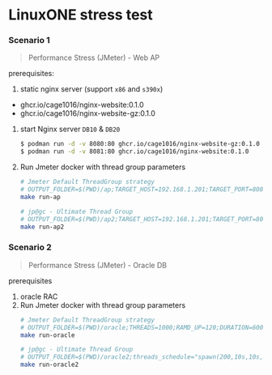 # LinuxONE stress test

### Scenario 1

> Performance Stress (JMeter) - Web AP

prerequisites:
1. static nginx server (support `x86` and `s390x`)
  - ghcr.io/cage1016/nginx-website:0.1.0
  - ghcr.io/cage1016/nginx-website-gz:0.1.0

1. start Nginx server `DB10` & `DB20`
    ```bash
    $ podman run -d -v 8080:80 ghcr.io/cage1016/nginx-website-gz:0.1.0
    $ podman run -d -v 8081:80 ghcr.io/cage1016/nginx-website:0.1.0
    ```

1. Run Jmeter docker with thread group parameters
    ```bash
    # Jmeter Default ThreadGroup strategy
    # OUTPUT_FOLDER=$(PWD)/ap;TARGET_HOST=192.168.1.201;TARGET_PORT=8080;ENV_THREADS=1;ENV_RAMD_UP=1;ENV_DURATION=1
    make run-ap

    # jp@gc - Ultimate Thread Group
    # OUTPUT_FOLDER=$(PWD)/ap2;TARGET_HOST=192.168.1.201;TARGET_PORT=8080;threads_schedule="spawn(200,10s,10s,50s,10s) spawn(300,10s,10s,100s,30s) spawn(400,10s,10s,150s,30s)"
    make run-ap2
    ```

### Scenario 2

> Performance Stress (JMeter) - Oracle DB

prerequisites
1. oracle RAC
1. Run Jmeter docker with thread group parameters
    ```bash
    # Jmeter Default ThreadGroup strategy
    # OUTPUT_FOLDER=$(PWD)/oracle;THREADS=1000;RAMD_UP=120;DURATION=600
    make run-oracle

    # jp@gc - Ultimate Thread Group
    # OUTPUT_FOLDER=$(PWD)/oracle2;threads_schedule="spawn(200,10s,10s,50s,10s) spawn(300,10s,10s,100s,30s) spawn(400,10s,10s,150s,30s)"
    make run-oracle2
    ```